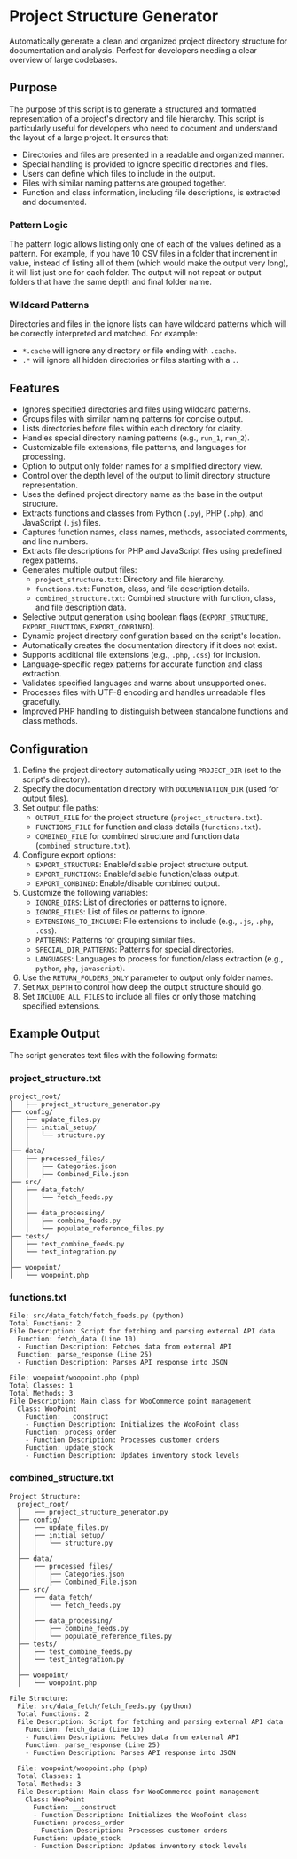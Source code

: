 # Project Structure Generator

Automatically generate a clean and organized project directory structure for documentation and analysis. Perfect for developers needing a clear overview of large codebases.

## Purpose

The purpose of this script is to generate a structured and formatted representation of a project's directory and file hierarchy. This script is particularly useful for developers who need to document and understand the layout of a large project. It ensures that:

- Directories and files are presented in a readable and organized manner.
- Special handling is provided to ignore specific directories and files.
- Users can define which files to include in the output.
- Files with similar naming patterns are grouped together.
- Function and class information, including file descriptions, is extracted and documented.

### Pattern Logic

The pattern logic allows listing only one of each of the values defined as a pattern. For example, if you have 10 CSV files in a folder that increment in value, instead of listing all of them (which would make the output very long), it will list just one for each folder. The output will not repeat or output folders that have the same depth and final folder name.

### Wildcard Patterns

Directories and files in the ignore lists can have wildcard patterns which will be correctly interpreted and matched. For example:

- `*.cache` will ignore any directory or file ending with `.cache`.
- `.*` will ignore all hidden directories or files starting with a `.`.

## Features

- Ignores specified directories and files using wildcard patterns.
- Groups files with similar naming patterns for concise output.
- Lists directories before files within each directory for clarity.
- Handles special directory naming patterns (e.g., `run_1`, `run_2`).
- Customizable file extensions, file patterns, and languages for processing.
- Option to output only folder names for a simplified directory view.
- Control over the depth level of the output to limit directory structure representation.
- Uses the defined project directory name as the base in the output structure.
- Extracts functions and classes from Python (`.py`), PHP (`.php`), and JavaScript (`.js`) files.
- Captures function names, class names, methods, associated comments, and line numbers.
- Extracts file descriptions for PHP and JavaScript files using predefined regex patterns.
- Generates multiple output files:
  - `project_structure.txt`: Directory and file hierarchy.
  - `functions.txt`: Function, class, and file description details.
  - `combined_structure.txt`: Combined structure with function, class, and file description data.
- Selective output generation using boolean flags (`EXPORT_STRUCTURE`, `EXPORT_FUNCTIONS`, `EXPORT_COMBINED`).
- Dynamic project directory configuration based on the script's location.
- Automatically creates the documentation directory if it does not exist.
- Supports additional file extensions (e.g., `.php`, `.css`) for inclusion.
- Language-specific regex patterns for accurate function and class extraction.
- Validates specified languages and warns about unsupported ones.
- Processes files with UTF-8 encoding and handles unreadable files gracefully.
- Improved PHP handling to distinguish between standalone functions and class methods.

## Configuration

1. Define the project directory automatically using `PROJECT_DIR` (set to the script's directory).
2. Specify the documentation directory with `DOCUMENTATION_DIR` (used for output files).
3. Set output file paths:
   - `OUTPUT_FILE` for the project structure (`project_structure.txt`).
   - `FUNCTIONS_FILE` for function and class details (`functions.txt`).
   - `COMBINED_FILE` for combined structure and function data (`combined_structure.txt`).
4. Configure export options:
   - `EXPORT_STRUCTURE`: Enable/disable project structure output.
   - `EXPORT_FUNCTIONS`: Enable/disable function/class output.
   - `EXPORT_COMBINED`: Enable/disable combined output.
5. Customize the following variables:
   - `IGNORE_DIRS`: List of directories or patterns to ignore.
   - `IGNORE_FILES`: List of files or patterns to ignore.
   - `EXTENSIONS_TO_INCLUDE`: File extensions to include (e.g., `.js`, `.php`, `.css`).
   - `PATTERNS`: Patterns for grouping similar files.
   - `SPECIAL_DIR_PATTERNS`: Patterns for special directories.
   - `LANGUAGES`: Languages to process for function/class extraction (e.g., `python`, `php`, `javascript`).
6. Use the `RETURN_FOLDERS_ONLY` parameter to output only folder names.
7. Set `MAX_DEPTH` to control how deep the output structure should go.
8. Set `INCLUDE_ALL_FILES` to include all files or only those matching specified extensions.

## Example Output

The script generates text files with the following formats:

### project_structure.txt

```
project_root/  
│   ├── project_structure_generator.py  
├── config/  
│   ├── update_files.py  
│   ├── initial_setup/  
│   │   └── structure.py  
│   │  
├── data/  
│   ├── processed_files/  
│   │   ├── Categories.json  
│   │   ├── Combined_File.json  
├── src/  
│   ├── data_fetch/  
│   │   └── fetch_feeds.py  
│   │  
│   ├── data_processing/  
│   │   ├── combine_feeds.py  
│   │   └── populate_reference_files.py  
├── tests/  
│   ├── test_combine_feeds.py  
│   └── test_integration.py  
│  
├── woopoint/  
│   └── woopoint.php
```

### functions.txt

```
File: src/data_fetch/fetch_feeds.py (python)  
Total Functions: 2  
File Description: Script for fetching and parsing external API data  
  Function: fetch_data (Line 10)  
  - Function Description: Fetches data from external API  
  Function: parse_response (Line 25)  
  - Function Description: Parses API response into JSON  

File: woopoint/woopoint.php (php)  
Total Classes: 1  
Total Methods: 3  
File Description: Main class for WooCommerce point management  
  Class: WooPoint  
    Function: __construct  
    - Function Description: Initializes the WooPoint class  
    Function: process_order  
    - Function Description: Processes customer orders  
    Function: update_stock  
    - Function Description: Updates inventory stock levels  
```

### combined_structure.txt

```
Project Structure:  
  project_root/  
  │   ├── project_structure_generator.py  
  ├── config/  
  │   ├── update_files.py  
  │   ├── initial_setup/  
  │   │   └── structure.py  
  │   │  
  ├── data/  
  │   ├── processed_files/  
  │   │   ├── Categories.json  
  │   │   ├── Combined_File.json  
  ├── src/  
  │   ├── data_fetch/  
  │   │   └── fetch_feeds.py  
  │   │  
  │   ├── data_processing/  
  │   │   ├── combine_feeds.py  
  │   │   └── populate_reference_files.py  
  ├── tests/  
  │   ├── test_combine_feeds.py  
  │   └── test_integration.py  
  │  
  ├── woopoint/  
  │   └── woopoint.php  

File Structure:  
  File: src/data_fetch/fetch_feeds.py (python)  
  Total Functions: 2  
  File Description: Script for fetching and parsing external API data  
    Function: fetch_data (Line 10)  
    - Function Description: Fetches data from external API  
    Function: parse_response (Line 25)  
    - Function Description: Parses API response into JSON  

  File: woopoint/woopoint.php (php)  
  Total Classes: 1  
  Total Methods: 3  
  File Description: Main class for WooCommerce point management  
    Class: WooPoint  
      Function: __construct  
      - Function Description: Initializes the WooPoint class  
      Function: process_order  
      - Function Description: Processes customer orders  
      Function: update_stock  
      - Function Description: Updates inventory stock levels  
```